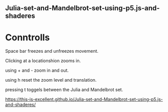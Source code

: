 ## Julia-set-and-Mandelbrot-set-using-p5.js-and-shaderes
# Conntrolls
Space bar freezes and unfreezes movement.

Clicking at a locationshion zooms in.

using + and - zoom in and out.

using h reset the zoom level and translation.

pressing t toggels between the Julia and Mandelbrot set.

https://this-is-excellent.github.io/Julia-set-and-Mandelbrot-set-using-p5.js-and-shaderes/
